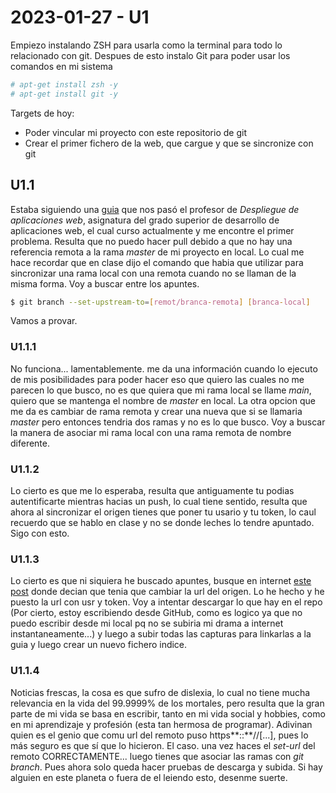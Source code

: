 # 2023-01-27 - U1
Empiezo instalando ZSH para usarla como la terminal para todo lo relacionado con git.
Despues de esto instalo Git para poder usar los comandos en mi sistema
```bash
# apt-get install zsh -y
# apt-get install git -y
```

Targets de hoy:
- Poder vincular mi proyecto con este repositorio de git
- Crear el primer fichero de la web, que cargue y que se sincronize con git

## U1.1
Estaba siguiendo una [guia](https://www.sitereq.com/post/3-ways-to-create-git-local-and-remote-repositories) que nos pasó el profesor de *Despliegue de aplicaciones web*, asignatura del grado superior de desarrollo de aplicaciones web, el cual curso actualmente y me encontre el primer problema.
Resulta que no puedo hacer pull debido a que no hay una referencia remota a la rama *master* de mi proyecto en local.
Lo cual me hace recordar que en clase dijo el comando que habia que utilizar para sincronizar una rama local con una remota cuando no se llaman de la misma forma. Voy a buscar entre los apuntes.

```bash
$ git branch --set-upstream-to=[remot/branca-remota] [branca-local]
```

Vamos a provar.

### U1.1.1
No funciona... lamentablemente.
me da una información cuando lo ejecuto de mis posibilidades para poder hacer eso que quiero las cuales no me parecen lo que busco, no es que quiera que mi rama local se llame _main_, quiero que se mantenga el nombre de _master_ en local. La otra opcion que me da es cambiar de rama remota y crear una nueva que si se llamaria _master_ pero entonces tendria dos ramas y no es lo que busco.
Voy a buscar la manera de asociar mi rama local con una rama remota de nombre diferente.

### U1.1.2
Lo cierto es que me lo esperaba, resulta que antiguamente tu podias autentificarte mientras hacias un push, lo cual tiene sentido, resulta que ahora al sincronizar el origen tienes que poner tu usario y tu token, lo caul recuerdo que se hablo en clase y no se donde leches lo tendre apuntado.
Sigo con esto.


### U1.1.3
Lo cierto es que ni siquiera he buscado apuntes, busque en internet [este post](https://stackoverflow.com/questions/18935539/authenticate-with-github-using-a-token) donde decian que tenia que cambiar la url del origen. Lo he hecho y he puesto la url con usr y token.
Voy a intentar descargar lo que hay en el repo (Por cierto, estoy escribiendo desde GitHub, como es logico ya que no puedo escribir desde mi local pq no se subiria mi drama a internet instantaneamente...) y luego a subir todas las capturas para linkarlas a la guia y luego crear un nuevo fichero indice.

### U1.1.4
Noticias frescas, la cosa es que sufro de dislexia, lo cual no tiene mucha relevancia en la vida del 99.9999% de los mortales, pero resulta que la gran parte de mi vida se basa en escribir, tanto en mi vida social y hobbies, como en mi aprendizaje y profesión (esta tan hermosa de programar).
Adivinan quien es el genio que comu url del remoto puso https**::**//\[...], pues lo más seguro es que sí que lo hicieron.
El caso. una vez haces el _set-url_ del remoto CORRECTAMENTE... luego tienes que asociar las ramas con _git branch_. Pues ahora solo queda hacer pruebas de descarga y subida.
Si hay alguien en este planeta o fuera de el leiendo esto, desenme suerte.
